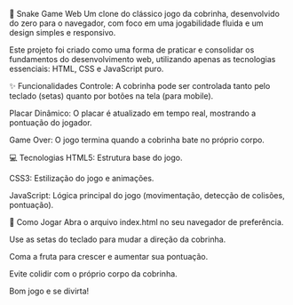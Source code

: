 🐍 Snake Game Web
Um clone do clássico jogo da cobrinha, desenvolvido do zero para o navegador, com foco em uma jogabilidade fluida e um design simples e responsivo.

Este projeto foi criado como uma forma de praticar e consolidar os fundamentos do desenvolvimento web, utilizando apenas as tecnologias essenciais: HTML, CSS e JavaScript puro.

✨ Funcionalidades
Controle: A cobrinha pode ser controlada tanto pelo teclado (setas) quanto por botões na tela (para mobile).

Placar Dinâmico: O placar é atualizado em tempo real, mostrando a pontuação do jogador.

Game Over: O jogo termina quando a cobrinha bate no próprio corpo.

💻 Tecnologias
HTML5: Estrutura base do jogo.

CSS3: Estilização do jogo e animações.

JavaScript: Lógica principal do jogo (movimentação, detecção de colisões, pontuação).

🚀 Como Jogar
Abra o arquivo index.html no seu navegador de preferência.

Use as setas do teclado para mudar a direção da cobrinha.

Coma a fruta para crescer e aumentar sua pontuação.

Evite colidir com o próprio corpo da cobrinha.

Bom jogo e se divirta!
